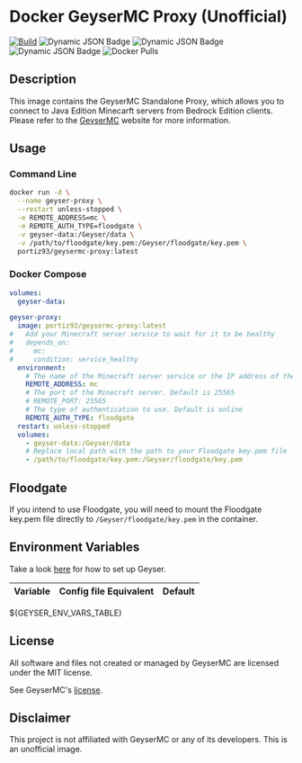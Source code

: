 # Docker GeyserMC Proxy (Unofficial)
[![Build](https://github.com/pjortiz/docker-geysermc-proxy/actions/workflows/build.yml/badge.svg)](https://github.com/pjortiz/docker-geysermc-proxy/actions/workflows/build.yml) 
![Dynamic JSON Badge](https://img.shields.io/badge/dynamic/json?url=https%3A%2F%2Fraw.githubusercontent.com%2Fpjortiz%2Fdocker-geysermc-proxy%2Frefs%2Fheads%2Fmain%2Fbuild-info.json&query=version&label=Image%20Version)
![Dynamic JSON Badge](https://img.shields.io/badge/dynamic/json?url=https%3A%2F%2Fraw.githubusercontent.com%2Fpjortiz%2Fdocker-geysermc-proxy%2Frefs%2Fheads%2Fmain%2Fbuild-info.json&query=geyser.version&label=API%20Version)
![Dynamic JSON Badge](https://img.shields.io/badge/dynamic/json?url=https%3A%2F%2Fraw.githubusercontent.com%2Fpjortiz%2Fdocker-geysermc-proxy%2Frefs%2Fheads%2Fmain%2Fbuild-info.json&query=geyser.build&label=Build)
![Docker Pulls](https://img.shields.io/docker/pulls/portiz93/geysermc-proxy)



## Description

This image contains the GeyserMC Standalone Proxy, which allows you to connect to Java Edition Minecarft servers from Bedrock Edition clients. Please refer to the [GeyserMC](https://geysermc.org/) website for more information.

## Usage

### Command Line

```bash
docker run -d \
  --name geyser-proxy \
  --restart unless-stopped \
  -e REMOTE_ADDRESS=mc \
  -e REMOTE_AUTH_TYPE=floodgate \
  -v geyser-data:/Geyser/data \
  -v /path/to/floodgate/key.pem:/Geyser/floodgate/key.pem \
  portiz93/geysermc-proxy:latest
```

### Docker Compose

```yaml
volumes:
  geyser-data:

geyser-proxy:
  image: portiz93/geysermc-proxy:latest
#   Add your Minecraft server service to wait for it to be healthy
#   depends_on:
#     mc: 
#     condition: service_healthy
  environment:
    # The name of the Minecraft server service or the IP address of the server
    REMOTE_ADDRESS: mc 
    # The port of the Minecraft server. Default is 25565
    # REMOTE_PORT: 25565
    # The type of authentication to use. Default is online
    REMOTE_AUTH_TYPE: floodgate
  restart: unless-stopped
  volumes:
    - geyser-data:/Geyser/data
    # Replace local path with the path to your Floodgate key.pem file
    - /path/to/floodgate/key.pem:/Geyser/floodgate/key.pem
```

## Floodgate

If you intend to use Floodgate, you will need to mount the Floodgate key.pem file directly to `/Geyser/floodgate/key.pem` in the container.

## Environment Variables
Take a look [here](https://geysermc.org/wiki/geyser/setup/) for how to set up Geyser.

Variable | Config file Equivalent | Default
--- | --- | ---
${GEYSER_ENV_VARS_TABLE}

## License

All software and files not created or managed by GeyserMC are licensed under the MIT license.

See GeyserMC's [license](https://github.com/GeyserMC/Geyser/blob/master/LICENSE).

## Disclaimer

This project is not affiliated with GeyserMC or any of its developers. This is an unofficial image.
